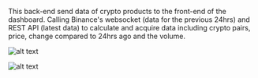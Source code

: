 This back-end send data of crypto products to the front-end of the dashboard.
Calling Binance's websocket (data for the previous 24hrs) and REST API (latest data) to calculate and acquire data including crypto pairs, price, change compared to 24hrs ago and the volume. 

![alt text](https://github.com/a2741890/Dashboard-BackEnd/blob/master/backend1.png?raw=true)

![alt text](https://github.com/a2741890/Dashboard-BackEnd/blob/master/backend2.png?raw=true)